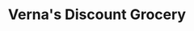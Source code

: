 ---
title: "Verna's Discount Grocery"
url: /meadville/vernas-discount-grocery/
shop: Lebensmittel
---